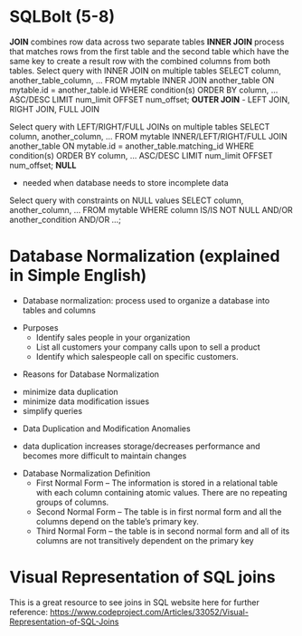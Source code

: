 # SQLBolt (5-8)
**JOIN** combines row data across two separate tables
    **INNER JOIN** process that matches rows from the first table and the second table which have the same key to create a result row with the combined columns from both tables.
Select query with INNER JOIN on multiple tables
SELECT column, another_table_column, …
FROM mytable
INNER JOIN another_table 
    ON mytable.id = another_table.id
WHERE condition(s)
ORDER BY column, … ASC/DESC
LIMIT num_limit OFFSET num_offset;
    **OUTER JOIN**
    - LEFT JOIN, RIGHT JOIN, FULL JOIN

Select query with LEFT/RIGHT/FULL JOINs on multiple tables
SELECT column, another_column, …
FROM mytable
INNER/LEFT/RIGHT/FULL JOIN another_table 
    ON mytable.id = another_table.matching_id
WHERE condition(s)
ORDER BY column, … ASC/DESC
LIMIT num_limit OFFSET num_offset;
**NULL**
 - needed when database needs to store incomplete data

 Select query with constraints on NULL values
SELECT column, another_column, …
FROM mytable
WHERE column IS/IS NOT NULL
AND/OR another_condition
AND/OR …;

# Database Normalization (explained in Simple English)

* Database normalization: process used to organize a database into tables and columns
- Purposes 
    - Identify sales people in your organization
    - List all customers your company calls upon to sell a product
    - Identify which salespeople call on specific customers.
* Reasons for Database Normalization
- minimize data duplication
- minimize data modification issues
- simplify queries
* Data Duplication and Modification Anomalies
- data duplication increases storage/decreases performance and becomes more difficult to maintain changes
* Database Normalization Definition
    - First Normal Form – The information is stored in a relational table with each column containing atomic values. There are no repeating groups of columns.
    - Second Normal Form – The table is in first normal form and all the columns depend on the table’s primary key.
    - Third Normal Form – the table is in second normal form and all of its columns are not transitively dependent on the primary key

# Visual Representation of SQL joins
This is a great resource to see joins in SQL  website here for further reference: https://www.codeproject.com/Articles/33052/Visual-Representation-of-SQL-Joins